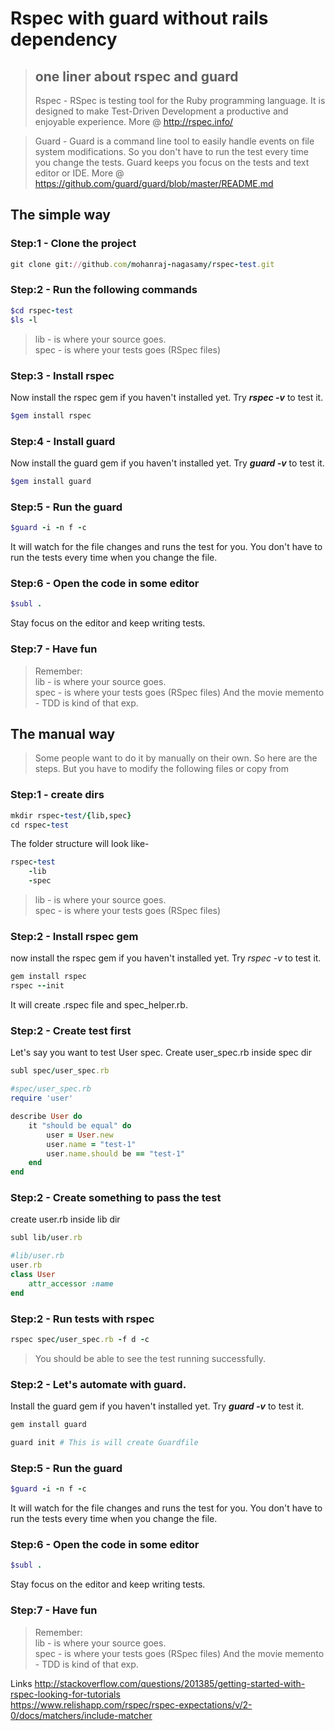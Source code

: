 # Rspec with guard without rails dependency

> ## one liner about rspec and guard
> Rspec - RSpec is testing tool for the Ruby programming language. It is designed to make Test-Driven Development a productive and enjoyable experience. More @ http://rspec.info/

> Guard - Guard is a command line tool to easily handle events on file system modifications. So you don't have to run the test every time you change the tests. Guard keeps you focus on the tests and text editor or IDE. More @ https://github.com/guard/guard/blob/master/README.md


## The simple way

### Step:1 - Clone the project 


```ruby
git clone git://github.com/mohanraj-nagasamy/rspec-test.git
```

### Step:2 - Run the following commands

```ruby
$cd rspec-test
$ls -l
```

> lib - is where your source goes. <br/>
> spec - is where your tests goes (RSpec files)


### Step:3 - Install rspec

Now install the rspec gem if you haven't installed yet. Try ***rspec -v*** to test it.

```ruby
$gem install rspec
```

### Step:4 - Install guard

Now install the guard gem if you haven't installed yet. Try ***guard -v*** to test it.

```ruby
$gem install guard
```

### Step:5 - Run the guard

```ruby
$guard -i -n f -c
```

It will watch for the file changes and runs the test for you. You don't have to run the tests every time when you change the file.

### Step:6 - Open the code in some editor

```ruby
$subl .
```

Stay focus on the editor and keep writing tests.

### Step:7 - Have fun

> Remember:<br/>
> lib - is where your source goes. <br/>
> spec - is where your tests goes (RSpec files)
> And the movie memento - TDD is kind of that exp. 


## The manual way

> Some people want to do it by manually on their own. So here are the steps.
> But you have to modify the following files or copy from 

### Step:1 - create dirs

```ruby
mkdir rspec-test/{lib,spec}
cd rspec-test
```

The folder structure will look like-

```ruby
rspec-test
	-lib
	-spec
```

> lib - is where your source goes. <br/>
> spec - is where your tests goes (RSpec files)

### Step:2 - Install rspec gem
now install the rspec gem if you haven't installed yet. Try *rspec -v* to test it.

```ruby
gem install rspec
rspec --init
```

It will create .rspec file and spec_helper.rb.

### Step:2 - Create test first

Let's say you want to test User spec. Create user_spec.rb inside spec dir 

```ruby
subl spec/user_spec.rb 

#spec/user_spec.rb 
require 'user'

describe User do
	it "should be equal" do
		user = User.new
		user.name = "test-1"
		user.name.should be == "test-1"
	end
end
```

### Step:2 - Create something to pass the test

create user.rb inside lib dir

```ruby
subl lib/user.rb 

#lib/user.rb 
user.rb
class User
	attr_accessor :name
end
```

### Step:2 - Run tests with rspec

```ruby
rspec spec/user_spec.rb -f d -c
```

> You should be able to see the test running successfully.


### Step:2 - Let's automate with guard.

Install the guard gem if you haven't installed yet. Try ***guard -v*** to test it.

```ruby
gem install guard
```
```ruby
guard init # This is will create Guardfile
```

### Step:5 - Run the guard

```ruby
$guard -i -n f -c
```

It will watch for the file changes and runs the test for you. You don't have to run the tests every time when you change the file.

### Step:6 - Open the code in some editor

```ruby
$subl .
```

Stay focus on the editor and keep writing tests.

### Step:7 - Have fun

> Remember:<br/>
> lib - is where your source goes. <br/>
> spec - is where your tests goes (RSpec files)
> And the movie memento - TDD is kind of that exp.


Links
http://stackoverflow.com/questions/201385/getting-started-with-rspec-looking-for-tutorials <br/>
https://www.relishapp.com/rspec/rspec-expectations/v/2-0/docs/matchers/include-matcher
